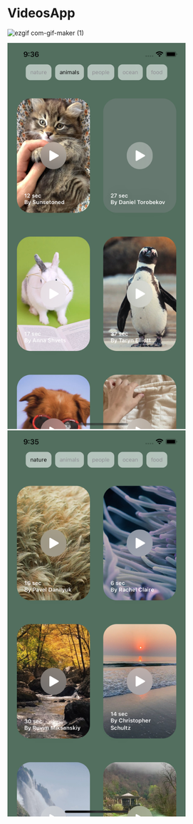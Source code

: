 # VideosApp

![ezgif com-gif-maker (1)](https://user-images.githubusercontent.com/75196423/185560449-ac7560e6-9990-4e36-9a70-853b2ecc0710.gif)



<img src="ss/1.png" alt="Register Page" width="400"/>

<img src="ss/2.png" alt="Register Page" width="400"/>
